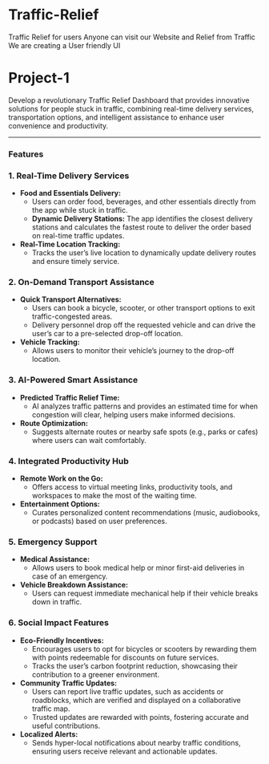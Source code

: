 # Traffic-Relief
Traffic Relief for users
Anyone can visit our Website and Relief from Traffic
We are creating a User friendly UI


# Project-1

Develop a revolutionary Traffic Relief Dashboard that provides innovative solutions for people stuck in traffic, combining real-time delivery services, transportation options, and intelligent assistance to enhance user convenience and productivity.

---

### **Features**

### **1. Real-Time Delivery Services**

- **Food and Essentials Delivery:**
    - Users can order food, beverages, and other essentials directly from the app while stuck in traffic.
    - **Dynamic Delivery Stations:** The app identifies the closest delivery stations and calculates the fastest route to deliver the order based on real-time traffic updates.
- **Real-Time Location Tracking:**
    - Tracks the user’s live location to dynamically update delivery routes and ensure timely service.

### **2. On-Demand Transport Assistance**

- **Quick Transport Alternatives:**
    - Users can book a bicycle, scooter, or other transport options to exit traffic-congested areas.
    - Delivery personnel drop off the requested vehicle and can drive the user’s car to a pre-selected drop-off location.
- **Vehicle Tracking:**
    - Allows users to monitor their vehicle’s journey to the drop-off location.

### **3. AI-Powered Smart Assistance**

- **Predicted Traffic Relief Time:**
    - AI analyzes traffic patterns and provides an estimated time for when congestion will clear, helping users make informed decisions.
- **Route Optimization:**
    - Suggests alternate routes or nearby safe spots (e.g., parks or cafes) where users can wait comfortably.

### **4. Integrated Productivity Hub**

- **Remote Work on the Go:**
    - Offers access to virtual meeting links, productivity tools, and workspaces to make the most of the waiting time.
- **Entertainment Options:**
    - Curates personalized content recommendations (music, audiobooks, or podcasts) based on user preferences.

### **5. Emergency Support**

- **Medical Assistance:**
    - Allows users to book medical help or minor first-aid deliveries in case of an emergency.
- **Vehicle Breakdown Assistance:**
    - Users can request immediate mechanical help if their vehicle breaks down in traffic.

### **6. Social Impact Features**

- **Eco-Friendly Incentives:**
    - Encourages users to opt for bicycles or scooters by rewarding them with points redeemable for discounts on future services.
    - Tracks the user’s carbon footprint reduction, showcasing their contribution to a greener environment.
- **Community Traffic Updates:**
    - Users can report live traffic updates, such as accidents or roadblocks, which are verified and displayed on a collaborative traffic map.
    - Trusted updates are rewarded with points, fostering accurate and useful contributions.
- **Localized Alerts:**
    - Sends hyper-local notifications about nearby traffic conditions, ensuring users receive relevant and actionable updates.
